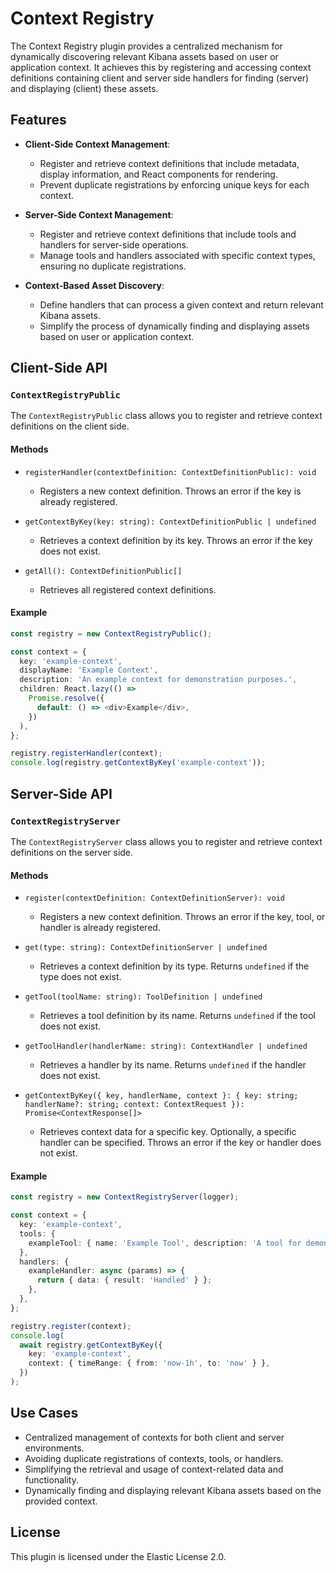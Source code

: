 # Context Registry

The Context Registry plugin provides a centralized mechanism for dynamically discovering relevant Kibana assets based on user or application context. It achieves this by registering and accessing context definitions containing client and server side handlers for finding (server) and displaying (client) these assets.

## Features

- **Client-Side Context Management**:

  - Register and retrieve context definitions that include metadata, display information, and React components for rendering.
  - Prevent duplicate registrations by enforcing unique keys for each context.

- **Server-Side Context Management**:

  - Register and retrieve context definitions that include tools and handlers for server-side operations.
  - Manage tools and handlers associated with specific context types, ensuring no duplicate registrations.

- **Context-Based Asset Discovery**:
  - Define handlers that can process a given context and return relevant Kibana assets.
  - Simplify the process of dynamically finding and displaying assets based on user or application context.

## Client-Side API

### `ContextRegistryPublic`

The `ContextRegistryPublic` class allows you to register and retrieve context definitions on the client side.

#### Methods

- `registerHandler(contextDefinition: ContextDefinitionPublic): void`

  - Registers a new context definition. Throws an error if the key is already registered.

- `getContextByKey(key: string): ContextDefinitionPublic | undefined`

  - Retrieves a context definition by its key. Throws an error if the key does not exist.

- `getAll(): ContextDefinitionPublic[]`
  - Retrieves all registered context definitions.

#### Example

```typescript
const registry = new ContextRegistryPublic();

const context = {
  key: 'example-context',
  displayName: 'Example Context',
  description: 'An example context for demonstration purposes.',
  children: React.lazy(() =>
    Promise.resolve({
      default: () => <div>Example</div>,
    })
  ),
};

registry.registerHandler(context);
console.log(registry.getContextByKey('example-context'));
```

## Server-Side API

### `ContextRegistryServer`

The `ContextRegistryServer` class allows you to register and retrieve context definitions on the server side.

#### Methods

- `register(contextDefinition: ContextDefinitionServer): void`

  - Registers a new context definition. Throws an error if the key, tool, or handler is already registered.

- `get(type: string): ContextDefinitionServer | undefined`

  - Retrieves a context definition by its type. Returns `undefined` if the type does not exist.

- `getTool(toolName: string): ToolDefinition | undefined`

  - Retrieves a tool definition by its name. Returns `undefined` if the tool does not exist.

- `getToolHandler(handlerName: string): ContextHandler | undefined`

  - Retrieves a handler by its name. Returns `undefined` if the handler does not exist.

- `getContextByKey({ key, handlerName, context }: { key: string; handlerName?: string; context: ContextRequest }): Promise<ContextResponse[]>`

  - Retrieves context data for a specific key. Optionally, a specific handler can be specified. Throws an error if the key or handler does not exist.

#### Example

```typescript
const registry = new ContextRegistryServer(logger);

const context = {
  key: 'example-context',
  tools: {
    exampleTool: { name: 'Example Tool', description: 'A tool for demonstration.' },
  },
  handlers: {
    exampleHandler: async (params) => {
      return { data: { result: 'Handled' } };
    },
  },
};

registry.register(context);
console.log(
  await registry.getContextByKey({
    key: 'example-context',
    context: { timeRange: { from: 'now-1h', to: 'now' } },
  })
);
```

## Use Cases

- Centralized management of contexts for both client and server environments.
- Avoiding duplicate registrations of contexts, tools, or handlers.
- Simplifying the retrieval and usage of context-related data and functionality.
- Dynamically finding and displaying relevant Kibana assets based on the provided context.

## License

This plugin is licensed under the Elastic License 2.0.
